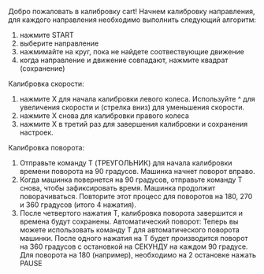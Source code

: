 Добро пожаловать в калибровку cart!
Начнем калибровку направления, для каждого направления необходимо выполнить следующий алгоритм:
1) нажмите START
2) выберите направление
3) нажмимайте на круг, пока не найдете соотвествующие движение
4) когда направление и движение совпадают, нажмите квадрат (сохранение)

Калибровка скорости:
1) нажмите X для начала калибровки левого колеса. Используйте ^ для увеличения скорости и (стрелка вниз) для уменьшения скорости.
2) нажмите X снова для калибровки правого колеса
3) нажмите X в третий раз для завершения калибровки и сохранения настроек.

Калибровка поворота:
1) Отправьте команду T (ТРЕУГОЛЬНИК) для начала калибровки времени поворота на 90 градусов. Машинка начнет поворот вправо.
2) Когда машинка повернется на 90 градусов, отправьте команду T снова, чтобы зафиксировать время. Машинка продолжит поворачиваться.
Повторите этот процесс для поворотов на 180, 270 и 360 градусов (итого 4 нажатия).
3) После четвертого нажатия T, калибровка поворота завершится и времена будут сохранены.
Автоматический поворот:
Теперь вы можете использовать команду T для автоматического поворота машинки. После одного нажатия на T будет производится поворот на 360 градусов с остановкой на СЕКУНДУ на каждом 90 градусе. Для поворота на 180 (например), необходимо на 2 остановке нажать PAUSE
